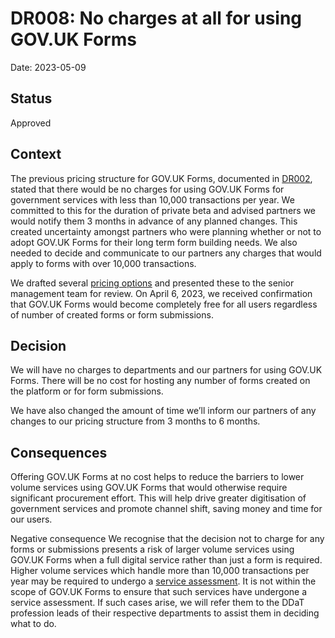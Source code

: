 # DR008: No charges at all for using GOV.UK Forms 

Date: 2023-05-09

## Status

Approved

## Context

The previous pricing structure for GOV.UK Forms, documented in [DR002](https://github.com/alphagov/forms/blob/main/decision-record/DR002-no-charges-for-lower-volume-services.md), stated that there would be no charges for using GOV.UK Forms for government services with less than 10,000 transactions per year. We committed to this for the duration of private beta and advised partners we would notify them 3 months in advance of any planned changes. This created uncertainty amongst partners who were planning whether or not to adopt GOV.UK Forms for their long term form building needs. We also needed to decide and communicate to our partners any charges that would apply to forms with over 10,000 transactions. 

We drafted several [pricing options](https://docs.google.com/document/d/1ahgeukfJgqO5UG6e6HFeWnrD_06C2iAS9pVoj8eHc5c/edit#heading=h.6342cuxdkdzu) and presented these to the senior management team for review. On April 6, 2023, we received confirmation that GOV.UK Forms would become completely free for all users regardless of number of created forms or form submissions.

## Decision

We will have no charges to departments and our partners for using GOV.UK Forms. There will be no cost for hosting any number of forms created on the platform or for form submissions. 

We have also changed the amount of time we’ll inform our partners of any changes to our pricing structure from 3 months to 6 months.


## Consequences

Offering GOV.UK Forms at no cost helps to reduce the barriers to lower volume services using GOV.UK Forms that would otherwise require significant procurement effort. This will help drive greater digitisation of government services and promote channel shift, saving money and time for our users.

Negative consequence
We recognise that the decision not to charge for any forms or submissions presents a risk of larger volume services using GOV.UK Forms when a full digital service rather than just a form is required. Higher volume services which handle more than 10,000 transactions per year may be required to undergo a [service assessment](https://www.gov.uk/service-manual/service-assessments/check-if-need-to-meet-service-standard#what-has-to-be-assessed). It is not within the scope of GOV.UK Forms to ensure that such services have undergone a service assessment. If such cases arise, we will refer them to the DDaT profession leads of their respective departments to assist them in deciding what to do.

